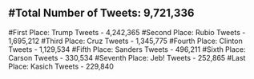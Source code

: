 #Total Number of Tweets: 9,721,336 
---
#First Place: Trump Tweets - 4,242,365
#Second Place: Rubio Tweets - 1,695,212
#Third Place: Cruz Tweets - 1,345,775
#Fourth Place: Clinton Tweets - 1,129,534
#Fifth Place: Sanders Tweets - 496,211
#Sixth Place: Carson Tweets - 330,534
#Seventh Place: Jeb! Tweets - 252,865
#Last Place: Kasich Tweets - 229,840
